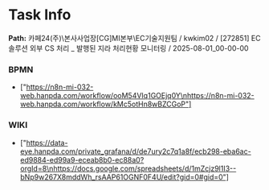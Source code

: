 # Task Info

**Path:** 카페24(주)\본사사업장\[CG]MI본부\EC기술지원팀 / kwkim02 / [272851] EC솔루션 외부 CS 처리 _ 발행된 지라 처리현황 모니터링 / 2025-08-01_00-00-00

### BPMN
- ["https://n8n-mi-032-web.hanpda.com/workflow/ooM54VIq1GOEjq0Y\nhttps://n8n-mi-032-web.hanpda.com/workflow/kMc5otHn8wBZCGoP"]

### WIKI
- ["https://data-eye.hanpda.com/private_grafana/d/de7ury2c7q1a8f/ecb298-eba6ac-ed9884-ed99a9-eceab8b0-ec88a0?orgId=8\nhttps://docs.google.com/spreadsheets/d/1mZcjz9l1I3--bNp9w267X8mddWh_rsAAP61OGNF0F4U/edit?gid=0#gid=0"]

